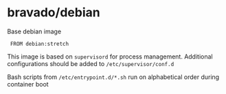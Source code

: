 # bravado/debian

Base debian image

     FROM debian:stretch

This image is based on `supervisord` for process management. 
Additional configurations should be added to `/etc/supervisor/conf.d`

Bash scripts from `/etc/entrypoint.d/*.sh` run on alphabetical order 
during container boot
